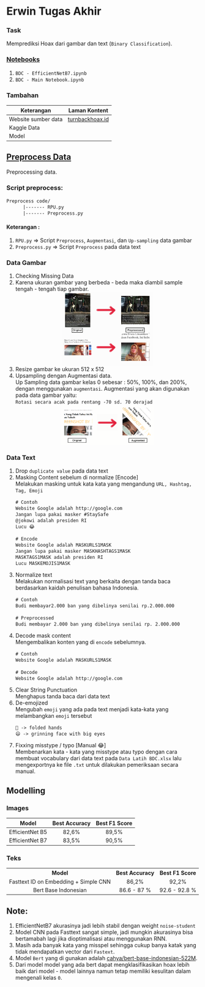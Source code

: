 # Erwin Tugas Akhir



### Task

Memprediksi Hoax dari gambar dan text (`Binary Classification`).

### [Notebooks](https://github.com/ravanargha/erwin/tree/master/Notebooks)

1. `BDC - EfficientNetB7.ipynb`
2. `BDC - Main Notebook.ipynb`

### Tambahan
| Keterangan          | Laman Kontent |
|   -------------     |:-------------:| 
| Website sumber data | [turnbackhoax.id](http://turnbackhoax.id/)|
| Kaggle Data         |                                           |
| Model               |                                           |

## [Preprocess Data](https://github.com/ravanargha/erwin/tree/master/Preprocess%20code)

Preprocessing data.

### Script preprocess:

```
Preprocess code/
      |------- RPU.py
      |------- Preprocess.py
```

#### Keterangan :

1. `RPU.py` => Script `Preprocess`, `Augmentasi`, dan `Up-sampling` data gambar
2. `Preprocess.py` => Script `Preprocess` pada data text

### Data Gambar

1. Checking Missing Data
2. Karena ukuran gambar yang berbeda - beda maka diambil sample tengah - tengah tiap gambar.<br>
    <img src = "Sample Images/1.jpg" alt = "prep 1" style="display: block; margin-left: auto; margin-right: auto; width: 50%;" />
3. Resize gambar ke ukuran 512 x 512<br>
4. Upsampling dengan Augmentasi data.<br>
Up Sampling data gambar kelas 0 sebesar : 50%, 100%, dan 200%, dengan menggunakan `augmentasi`. Augmentasi yang akan digunakan pada data gambar yaitu:<br>
`Rotasi secara acak pada rentang -70 sd. 70 derajad`<br>
    <img src = "Sample Images/2.png" alt = "prep 2" style="display: block; margin-left: auto; margin-right: auto; width: 50%;" />

### Data Text

1. Drop `duplicate value` pada data text
2. Masking Content sebelum di normalize [Encode]<br>
Melakukan masking untuk kata kata yang mengandung `URL, Hashtag, Tag, Emoji`
    ```
    # Contoh
    Website Google adalah http://google.com
    Jangan lupa pakai masker #StaySafe
    @jokowi adalah presiden RI
    Lucu 😂

    # Encode
    Website Google adalah MASKURLS1MASK
    Jangan lupa pakai masker MASKHASHTAGS1MASK
    MASKTAGS1MASK adalah presiden RI
    Lucu MASKEMOJIS1MASK
    ```
3. Normalize text<br>
Melakukan normalisasi text yang berkaita dengan tanda baca berdasarkan kaidah penulisan bahasa Indonesia.
    ```
    # Contoh
    Budi membayar2.000 ban yang dibelinya senilai rp.2.000.000

    # Preprocessed
    Budi membayar 2.000 ban yang dibelinya senilai rp. 2.000.000
    ```
4. Decode mask content<br>
Mengembalikan konten yang di `encode` sebelumnya.
    ```
    # Contoh
    Website Google adalah MASKURLS1MASK

    # Decode
    Website Google adalah http://google.com
    ```
5. Clear String Punctuation<br>
Menghapus tanda baca dari data text
6. De-emojized<br>
Mengubah `emoji` yang ada pada text menjadi kata-kata yang melambangkan `emoji` tersebut
    ```
    🙏 -> folded hands
    😃 -> grinning face with big eyes
    ```
7. Fixxing misstype / typo [Manual 😂]<br>
Membenarkan kata - kata yang misstype atau typo dengan cara membuat vocabulary dari data text pada `Data Latih BDC.xlsx` lalu mengexportnya ke file `.txt` untuk dilakukan pemeriksaan secara manual.

## Modelling

### Images

<table style="text-align: center; margin-left: auto; margin-right: auto;">
    <thead>
        <tr>
            <th>Model</th>
            <th>Best Accuracy</th>
            <th>Best F1 Score</th>
        </tr>
    </thead>
    <tbody>
        <tr>
            <td>EfficientNet B5</td>
            <td>82,6%</td>
            <td>89,5%</td>
        </tr>
        <tr>
            <td>EfficientNet B7</td>
            <td>83,5%</td>
            <td>90,5%</td>
        </tr>
    </tbody>
</table>

### Teks

<table style="text-align: center; margin-left: auto;margin-right: auto;">
    <tr>
        <th>Model</th>
        <th>Best Accuracy</th>
        <th>Best F1 Score</th>
    </tr>
    <tr>
        <td>Fasttext ID on Embedding + Simple CNN</td>
        <td> 86,2% </td>
        <td> 92,2% </td>
    </tr>
    <tr>
        <td>Bert Base Indonesian </td>
        <td> 86.6 - 87 % </td>
        <td> 92.6 - 92.8 % </td>
    </tr>
</table>

## Note:

1. EfficientNetB7 akurasinya jadi lebih stabil dengan weight `noise-student`
2. Model CNN pada Fasttext sangat simple, jadi mungkin akurasinya bisa bertamabah lagi jika dioptimalisasi atau menggunakan RNN.
3. Masih ada banyak kata yang misspel sehingga cukup banya katak yang tidak mendapatkan vector dari `Fastext`.
4. Model `Bert` yang di gunakan adalah [cahya/bert-base-indonesian-522M](https://huggingface.co/cahya/bert-base-indonesian-522M).
5. Dari model model yang ada bert dapat mengklasifikasikan hoax lebih baik dari model - model lainnya namun tetap memiliki kesulitan dalam mengenali kelas `0`.

